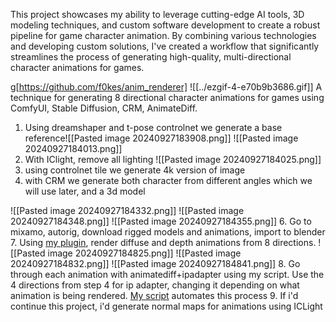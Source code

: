 This project showcases my ability to leverage cutting-edge AI tools, 3D modeling techniques, and custom software development to create a robust pipeline for game character animation. By combining various technologies and developing custom solutions, I've created a workflow that significantly streamlines the process of generating high-quality, multi-directional character animations for games.

g[https://github.com/f0kes/anim_renderer]
![[../ezgif-4-e70b9b3686.gif]]
A technique for generating 8 directional character animations for games using ComfyUI, Stable Diffusion, CRM, AnimateDiff.

1. Using dreamshaper and t-pose controlnet we generate a base reference![[Pasted image 20240927183908.png]]
![[Pasted image 20240927184013.png]]
2. With IClight, remove all lighting
 ![[Pasted image 20240927184025.png]]
 3. using controlnet tile we generate 4k version of image
 4. with CRM we generate both character from different angles which we will use later, and a 3d model

![[Pasted image 20240927184332.png]]
![[Pasted image 20240927184348.png]]
![[Pasted image 20240927184355.png]]
6. Go to mixamo, autorig, download rigged models and animations, import to blender
7. Using [my plugin](ttps://github.com/f0kes/blender_eight_directions), render diffuse and depth animations from 8 directions. ![[Pasted image 20240927184825.png]] ![[Pasted image 20240927184832.png]] ![[Pasted image 20240927184841.png]]
8. Go through each animation with animatediff+ipadapter using my script. Use the 4 directions from step 4 for ip adapter, changing it depending on what animation is being rendered. [My script](https://github.com/f0kes/anim_renderer) automates this process
9. If i'd continue this project, i'd  generate normal maps for animations using ICLight